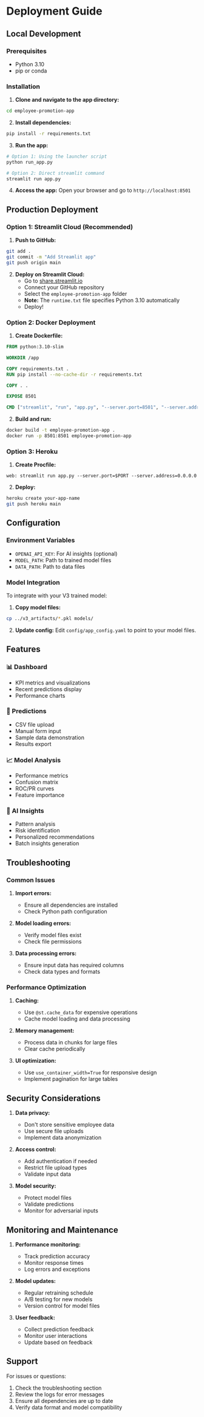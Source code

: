 # Deployment Guide

## Local Development

### Prerequisites
- Python 3.10
- pip or conda

### Installation

1. **Clone and navigate to the app directory:**
```bash
cd employee-promotion-app
```

2. **Install dependencies:**
```bash
pip install -r requirements.txt
```

3. **Run the app:**
```bash
# Option 1: Using the launcher script
python run_app.py

# Option 2: Direct streamlit command
streamlit run app.py
```

4. **Access the app:**
Open your browser and go to `http://localhost:8501`

## Production Deployment

### Option 1: Streamlit Cloud (Recommended)

1. **Push to GitHub:**
```bash
git add .
git commit -m "Add Streamlit app"
git push origin main
```

2. **Deploy on Streamlit Cloud:**
   - Go to [share.streamlit.io](https://share.streamlit.io)
   - Connect your GitHub repository
   - Select the `employee-promotion-app` folder
   - **Note:** The `runtime.txt` file specifies Python 3.10 automatically
   - Deploy!

### Option 2: Docker Deployment

1. **Create Dockerfile:**
```dockerfile
FROM python:3.10-slim

WORKDIR /app

COPY requirements.txt .
RUN pip install --no-cache-dir -r requirements.txt

COPY . .

EXPOSE 8501

CMD ["streamlit", "run", "app.py", "--server.port=8501", "--server.address=0.0.0.0"]
```

2. **Build and run:**
```bash
docker build -t employee-promotion-app .
docker run -p 8501:8501 employee-promotion-app
```

### Option 3: Heroku

1. **Create Procfile:**
```
web: streamlit run app.py --server.port=$PORT --server.address=0.0.0.0
```

2. **Deploy:**
```bash
heroku create your-app-name
git push heroku main
```

## Configuration

### Environment Variables
- `OPENAI_API_KEY`: For AI insights (optional)
- `MODEL_PATH`: Path to trained model files
- `DATA_PATH`: Path to data files

### Model Integration
To integrate with your V3 trained model:

1. **Copy model files:**
```bash
cp ../v3_artifacts/*.pkl models/
```

2. **Update config:**
Edit `config/app_config.yaml` to point to your model files.

## Features

### 📊 Dashboard
- KPI metrics and visualizations
- Recent predictions display
- Performance charts

### 🔮 Predictions
- CSV file upload
- Manual form input
- Sample data demonstration
- Results export

### 📈 Model Analysis
- Performance metrics
- Confusion matrix
- ROC/PR curves
- Feature importance

### 🤖 AI Insights
- Pattern analysis
- Risk identification
- Personalized recommendations
- Batch insights generation

## Troubleshooting

### Common Issues

1. **Import errors:**
   - Ensure all dependencies are installed
   - Check Python path configuration

2. **Model loading errors:**
   - Verify model files exist
   - Check file permissions

3. **Data processing errors:**
   - Ensure input data has required columns
   - Check data types and formats

### Performance Optimization

1. **Caching:**
   - Use `@st.cache_data` for expensive operations
   - Cache model loading and data processing

2. **Memory management:**
   - Process data in chunks for large files
   - Clear cache periodically

3. **UI optimization:**
   - Use `use_container_width=True` for responsive design
   - Implement pagination for large tables

## Security Considerations

1. **Data privacy:**
   - Don't store sensitive employee data
   - Use secure file uploads
   - Implement data anonymization

2. **Access control:**
   - Add authentication if needed
   - Restrict file upload types
   - Validate input data

3. **Model security:**
   - Protect model files
   - Validate predictions
   - Monitor for adversarial inputs

## Monitoring and Maintenance

1. **Performance monitoring:**
   - Track prediction accuracy
   - Monitor response times
   - Log errors and exceptions

2. **Model updates:**
   - Regular retraining schedule
   - A/B testing for new models
   - Version control for model files

3. **User feedback:**
   - Collect prediction feedback
   - Monitor user interactions
   - Update based on feedback

## Support

For issues or questions:
1. Check the troubleshooting section
2. Review the logs for error messages
3. Ensure all dependencies are up to date
4. Verify data format and model compatibility

